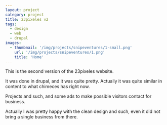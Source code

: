 ```yaml
---
layout: project
category: project
title: 23pixeles v2
tags:
  - design
  - web
  - drupal
images:
  - thumbnail: '/img/projects/snipeventures/1-small.png'
    url: '/img/projects/snipeventures/1.png'
    title: 'Home'
---
```


This is the second version of the 23pixeles website.

It was done in drupal, and it was quite pretty. Actually it was quite similar
in content to what chimeces has right now.

Projects and such, and some ads to make possible visitors contact for business.

Actually I was pretty happy with the clean design and such, even it did not
bring a single business from there.


